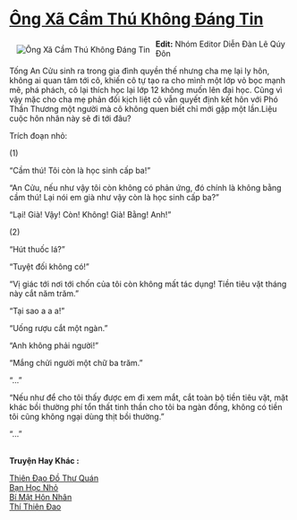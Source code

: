 <a href="https://utruyen.com/ong-xa-cam-thu-khong-dang-tin/17377/" title="Ông Xã Cầm Thú Không Đáng Tin"><h1>Ông Xã Cầm Thú Không Đáng Tin</h1></a><div style="display:table"><img align="right" style="float: left; padding: 10px;" src="https://utruyen.com/images/story/200x260/ong-xa-cam-thu-khong-dang-tin.jpg" alt="Ông Xã Cầm Thú Không Đáng Tin"><b>Edit:</b> Nhóm Editor Diễn Đàn Lê Qúy Đôn<p></p>Tống An Cửu sinh ra trong gia đình quyền thế nhưng cha mẹ lại ly hôn, không ai quan tâm tới cô, khiến cô tự tạo ra cho mình một lớp vỏ bọc mạnh mẽ, phá phách, cô lại thích học lại lớp 12 không muốn lên đại học. Cũng vì vậy mặc cho cha mẹ phản đối kịch liệt cô vẫn quyết định kết hôn với Phó Thần Thương một người mà cô không quen biết chỉ mới gặp một lần.Liệu cuộc hôn nhân này sẽ đi tới đâu?<p></p>Trích đoạn nhỏ: <p></p>(1)<p></p>“Cầm thú! Tôi còn là học sinh cấp ba!”<p></p>“An Cửu, nếu như vậy tôi còn không có phản ứng, đó chính là không bằng cầm thú! Lại nói em già như vậy còn là học sinh cấp ba?”<p></p>“Lại! Già! Vậy! Còn! Không! Già! Bằng! Anh!”<p></p>(2)<p></p>“Hút thuốc lá?”<p></p>“Tuyệt đối không có!”<p></p>“Vị giác tới nơi tới chốn của tôi còn không mất tác dụng! Tiền tiêu vặt tháng này cắt năm trăm.”<p></p>“Tại sao a a a!”<p></p>“Uống rượu cắt một ngàn.”<p></p>“Anh không phải người!”<p></p>“Mắng chửi người một chữ ba trăm.”<p></p>“…”<p></p>“Nếu như để cho tôi thấy được em đi xem mắt, cắt toàn bộ tiền tiêu vặt, mặt khác bồi thường phí tổn thất tinh thần cho tôi ba ngàn đồng, không có tiền tôi cũng không ngại dùng thịt bồi thường.”<p></p>“…”</div><p><br><b>Truyện Hay Khác :</b></p><a href="https://utruyen.com/thien-dao-do-thu-quan/16819/" alt="Thiên Đạo Đồ Thư Quán">Thiên Đạo Đồ Thư Quán</a><br/><a href="https://truyenngontinhay.wordpress.com/2019/10/03/ban-hoc-nho/" alt="Bạn Học Nhỏ">Bạn Học Nhỏ</a><br/><a href="https://github.com/quanluxury/ngontinhhot/tree/master/truyenhay/18704/" alt="Bí Mật Hôn Nhân">Bí Mật Hôn Nhân</a><br/><a href="https://github.com/quanluxury/truyenhot/tree/master/truyenhay/13134/" alt="Thí Thiên Đao">Thí Thiên Đao</a><br/>